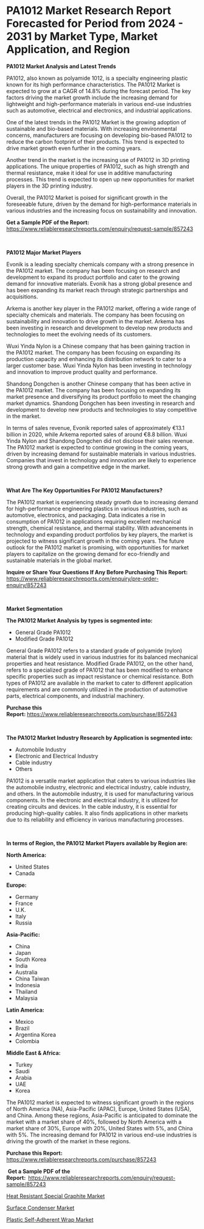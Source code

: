 <p><h1>PA1012 Market Research Report Forecasted for Period from 2024 -  2031 by Market Type, Market Application, and Region</h1></p><p><strong>PA1012 Market Analysis and Latest Trends</strong></p>
<p><p>PA1012, also known as polyamide 1012, is a specialty engineering plastic known for its high performance characteristics. The PA1012 Market is expected to grow at a CAGR of 14.8% during the forecast period. The key factors driving the market growth include the increasing demand for lightweight and high-performance materials in various end-use industries such as automotive, electrical and electronics, and industrial applications.</p><p>One of the latest trends in the PA1012 Market is the growing adoption of sustainable and bio-based materials. With increasing environmental concerns, manufacturers are focusing on developing bio-based PA1012 to reduce the carbon footprint of their products. This trend is expected to drive market growth even further in the coming years.</p><p>Another trend in the market is the increasing use of PA1012 in 3D printing applications. The unique properties of PA1012, such as high strength and thermal resistance, make it ideal for use in additive manufacturing processes. This trend is expected to open up new opportunities for market players in the 3D printing industry.</p><p>Overall, the PA1012 Market is poised for significant growth in the foreseeable future, driven by the demand for high-performance materials in various industries and the increasing focus on sustainability and innovation.</p></p>
<p><strong>Get a Sample PDF of the Report:&nbsp;</strong> <a href="https://www.reliableresearchreports.com/enquiry/request-sample/857243">https://www.reliableresearchreports.com/enquiry/request-sample/857243</a></p>
<p>&nbsp;</p>
<p><strong>PA1012 Major Market Players</strong></p>
<p><p>Evonik is a leading specialty chemicals company with a strong presence in the PA1012 market. The company has been focusing on research and development to expand its product portfolio and cater to the growing demand for innovative materials. Evonik has a strong global presence and has been expanding its market reach through strategic partnerships and acquisitions.</p><p>Arkema is another key player in the PA1012 market, offering a wide range of specialty chemicals and materials. The company has been focusing on sustainability and innovation to drive growth in the market. Arkema has been investing in research and development to develop new products and technologies to meet the evolving needs of its customers.</p><p>Wuxi Yinda Nylon is a Chinese company that has been gaining traction in the PA1012 market. The company has been focusing on expanding its production capacity and enhancing its distribution network to cater to a larger customer base. Wuxi Yinda Nylon has been investing in technology and innovation to improve product quality and performance.</p><p>Shandong Dongchen is another Chinese company that has been active in the PA1012 market. The company has been focusing on expanding its market presence and diversifying its product portfolio to meet the changing market dynamics. Shandong Dongchen has been investing in research and development to develop new products and technologies to stay competitive in the market.</p><p>In terms of sales revenue, Evonik reported sales of approximately €13.1 billion in 2020, while Arkema reported sales of around €8.8 billion. Wuxi Yinda Nylon and Shandong Dongchen did not disclose their sales revenue. The PA1012 market is expected to continue growing in the coming years, driven by increasing demand for sustainable materials in various industries. Companies that invest in technology and innovation are likely to experience strong growth and gain a competitive edge in the market.</p></p>
<p>&nbsp;</p>
<p><strong>What Are The Key Opportunities For PA1012 Manufacturers?</strong></p>
<p><p>The PA1012 market is experiencing steady growth due to increasing demand for high-performance engineering plastics in various industries, such as automotive, electronics, and packaging. Data indicates a rise in consumption of PA1012 in applications requiring excellent mechanical strength, chemical resistance, and thermal stability. With advancements in technology and expanding product portfolios by key players, the market is projected to witness significant growth in the coming years. The future outlook for the PA1012 market is promising, with opportunities for market players to capitalize on the growing demand for eco-friendly and sustainable materials in the global market.</p></p>
<p><strong>Inquire or Share Your Questions If Any Before Purchasing This Report:</strong> <a href="https://www.reliableresearchreports.com/enquiry/pre-order-enquiry/857243">https://www.reliableresearchreports.com/enquiry/pre-order-enquiry/857243</a></p>
<p>&nbsp;</p>
<p><strong>Market Segmentation</strong></p>
<p><strong>The PA1012 Market Analysis by types is segmented into:</strong></p>
<p><ul><li>General Grade PA1012</li><li>Modified Grade PA1012</li></ul></p>
<p><p>General Grade PA1012 refers to a standard grade of polyamide (nylon) material that is widely used in various industries for its balanced mechanical properties and heat resistance. Modified Grade PA1012, on the other hand, refers to a specialized grade of PA1012 that has been modified to enhance specific properties such as impact resistance or chemical resistance. Both types of PA1012 are available in the market to cater to different application requirements and are commonly utilized in the production of automotive parts, electrical components, and industrial machinery.</p></p>
<p><strong>Purchase this Report:&nbsp;</strong><a href="https://www.reliableresearchreports.com/purchase/857243">https://www.reliableresearchreports.com/purchase/857243</a></p>
<p>&nbsp;</p>
<p><strong>The PA1012 Market Industry Research by Application is segmented into:</strong></p>
<p><ul><li>Automobile Industry</li><li>Electronic and Electrical Industry</li><li>Cable industry</li><li>Others</li></ul></p>
<p><p>PA1012 is a versatile market application that caters to various industries like the automobile industry, electronic and electrical industry, cable industry, and others. In the automobile industry, it is used for manufacturing various components. In the electronic and electrical industry, it is utilized for creating circuits and devices. In the cable industry, it is essential for producing high-quality cables. It also finds applications in other markets due to its reliability and efficiency in various manufacturing processes.</p></p>
<p>&nbsp;</p>
<p><strong>In terms of Region, the PA1012 Market Players available by Region are:</strong></p>
<p>
    <p> <strong> North America: </strong>
        <ul>
            <li>United States</li>
            <li>Canada</li>
        </ul>
        </p> 
    <p> <strong> Europe: </strong>
        <ul>
            <li>Germany</li>
            <li>France</li>
            <li>U.K.</li>
            <li>Italy</li>
            <li>Russia</li>
        </ul>
        </p> 
    <p> <strong> Asia-Pacific: </strong>
        <ul>
            <li>China</li>
            <li>Japan</li>
            <li>South Korea</li>
            <li>India</li>
            <li>Australia</li>
            <li>China Taiwan</li>
            <li>Indonesia</li>
            <li>Thailand</li>
            <li>Malaysia</li>
        </ul>
        </p> 
    <p> <strong> Latin America: </strong>
        <ul>
            <li>Mexico</li>
            <li>Brazil</li>
            <li>Argentina Korea</li>
            <li>Colombia</li>
        </ul>
        </p> 
    <p> <strong> Middle East & Africa: </strong>
        <ul>
            <li>Turkey</li>
            <li>Saudi</li>
            <li>Arabia</li>
            <li>UAE</li>
            <li>Korea</li>
        </ul>
    </p>
    </p>
<p><p>The PA1012 market is expected to witness significant growth in the regions of North America (NA), Asia-Pacific (APAC), Europe, United States (USA), and China. Among these regions, Asia-Pacific is anticipated to dominate the market with a market share of 40%, followed by North America with a market share of 30%, Europe with 20%, United States with 5%, and China with 5%. The increasing demand for PA1012 in various end-use industries is driving the growth of the market in these regions.</p></p>
<p><strong>Purchase this Report: </strong><a href="https://www.reliableresearchreports.com/purchase/857243">https://www.reliableresearchreports.com/purchase/857243</a></p>
<p>&nbsp;<strong>Get a Sample PDF of the Report:&nbsp;&nbsp;</strong><a href="https://www.reliableresearchreports.com/enquiry/request-sample/857243">https://www.reliableresearchreports.com/enquiry/request-sample/857243</a></p>
<p><strong></strong></p>
<p><p><a href="https://view.publitas.com/reportprime-1/heat-resistant-special-graphite-market-research-report-the-key-to-successful-business-strategy-forecasted-for-period-from-2024-2031/">Heat Resistant Special Graphite Market</a></p><p><a href="https://view.publitas.com/reportprime-1/surface-condenser-market-size-evaluating-its-market-trends-growth-and-projections-2024-2031/">Surface Condenser Market</a></p><p><a href="https://view.publitas.com/reportprime-1/plastic-self-adherent-wrap-market-size-focuses-on-market-dynamics-in-depth-analysis-and-future-projections-of-its-market-forecasted-for-period-from-2024-to-2031/">Plastic Self-Adherent Wrap Market</a></p></p>